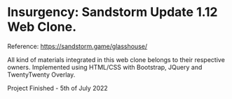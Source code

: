 # Insurgency: Sandstorm Update 1.12 Web Clone.
  Reference: https://sandstorm.game/glasshouse/

All kind of materials integrated in this web clone belongs to their respective owners.
Implemented using HTML/CSS with Bootstrap, JQuery and TwentyTwenty Overlay.

Project Finished - 5th of July 2022